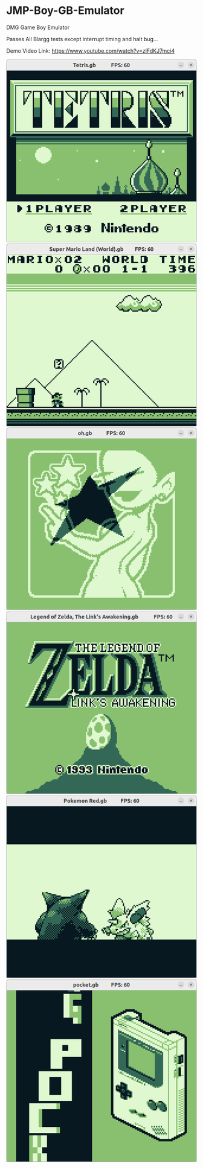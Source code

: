 # JMP-Boy-GB-Emulator
DMG Game Boy Emulator

Passes All Blargg tests except interrupt timing and halt bug...

Demo Video Link: https://www.youtube.com/watch?v=zIFdKJ7mci4

![Tetris](https://github.com/OmkarDev/JMP-Boy-GB-Emulator/blob/main/Demo%20Images/0.png)
![Super Mario Land](https://github.com/OmkarDev/JMP-Boy-GB-Emulator/blob/main/Demo%20Images/1.png)
![Oh Demo](https://github.com/OmkarDev/JMP-Boy-GB-Emulator/blob/main/Demo%20Images/2.png)
![LOZ](https://github.com/OmkarDev/JMP-Boy-GB-Emulator/blob/main/Demo%20Images/3.png)
![Pokemon Red](https://github.com/OmkarDev/JMP-Boy-GB-Emulator/blob/main/Demo%20Images/4.png)
![Pocket Demo](https://github.com/OmkarDev/JMP-Boy-GB-Emulator/blob/main/Demo%20Images/5.png)

